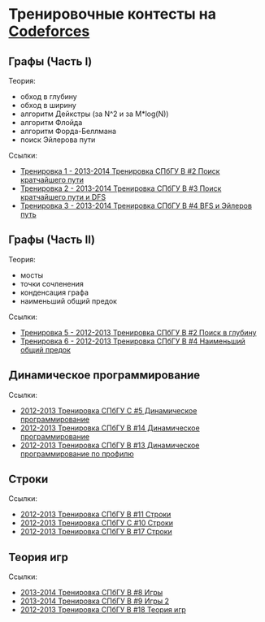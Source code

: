 ﻿# Тренировочные контесты на [Codeforces](http://codeforces.com)

## Графы (Часть I)

Теория:

- обход в глубину
- обход в ширину
- алгоритм Дейкстры (за N^2 и за M*log(N))
- алгоритм Флойда
- алгоритм Форда-Беллмана
- поиск Эйлерова пути

Ссылки:

- [Тренировка 1 - 2013-2014 Тренировка СПбГУ B #2 Поиск кратчайшего пути](http://codeforces.com/gym/100230)
- [Тренировка 2 - 2013-2014 Тренировка СПбГУ B #3 Поиск кратчайшего пути и DFS](http://codeforces.com/gym/100232)
- [Тренировка 3 - 2013-2014 Тренировка СПбГУ B #4 BFS и Эйлеров путь](http://codeforces.com/gym/100235)

## Графы (Часть II)

Теория:

- мосты
- точки сочленения
- конденсация графа
- наименьший общий предок

Ссылки:

- [Тренировка 5 - 2012-2013 Тренировка СПбГУ B #2 Поиск в глубину](http://codeforces.com/gym/100083)
- [Тренировка 6 - 2012-2013 Тренировка СПбГУ B #4 Наименьший общий предок](http://codeforces.com/gym/100091)

## Динамическое программирование

Ссылки:

- [2012-2013 Тренировка СПбГУ С #5 Динамическое программирование](http://codeforces.com/gym/100135)
- [2012-2013 Тренировка СПбГУ B #14 Динамическое программирование](http://codeforces.com/gym/100124)
- [2012-2013 Тренировка СПбГУ B #13 Динамическое программирование по профилю](http://codeforces.com/gym/100123)

## Строки

Ссылки:

- [2012-2013 Тренировка СПбГУ B #11 Строки](http://codeforces.com/gym/100108)
- [2012-2013 Тренировка СПбГУ C #10 Строки](http://codeforces.com/gym/100181)
- [2012-2013 Тренировка СПбГУ B #17 Строки](http://codeforces.com/gym/100133)

## Теория игр

Ссылки:

- [2013-2014 Тренировка СПбГУ B #8 Игры](http://codeforces.com/gym/100416)
- [2013-2014 Тренировка СПбГУ B #9 Игры 2](http://codeforces.com/gym/100426)
- [2012-2013 Тренировка СПбГУ B #18 Теория игр](http://codeforces.com/gym/100136)